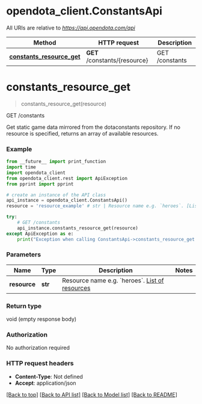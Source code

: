 # opendota_client.ConstantsApi

All URIs are relative to *https://api.opendota.com/api*

Method | HTTP request | Description
------------- | ------------- | -------------
[**constants_resource_get**](ConstantsApi.md#constants_resource_get) | **GET** /constants/{resource} | GET /constants


# **constants_resource_get**
> constants_resource_get(resource)

GET /constants

Get static game data mirrored from the dotaconstants repository. If no resource is specified, returns an array of available resources.

### Example
```python
from __future__ import print_function
import time
import opendota_client
from opendota_client.rest import ApiException
from pprint import pprint

# create an instance of the API class
api_instance = opendota_client.ConstantsApi()
resource = 'resource_example' # str | Resource name e.g. `heroes`. [List of resources](https://github.com/odota/dotaconstants/tree/master/build)

try:
    # GET /constants
    api_instance.constants_resource_get(resource)
except ApiException as e:
    print("Exception when calling ConstantsApi->constants_resource_get: %s\n" % e)
```

### Parameters

Name | Type | Description  | Notes
------------- | ------------- | ------------- | -------------
 **resource** | **str**| Resource name e.g. &#x60;heroes&#x60;. [List of resources](https://github.com/odota/dotaconstants/tree/master/build) | 

### Return type

void (empty response body)

### Authorization

No authorization required

### HTTP request headers

 - **Content-Type**: Not defined
 - **Accept**: application/json

[[Back to top]](#) [[Back to API list]](../README.md#documentation-for-api-endpoints) [[Back to Model list]](../README.md#documentation-for-models) [[Back to README]](../README.md)

